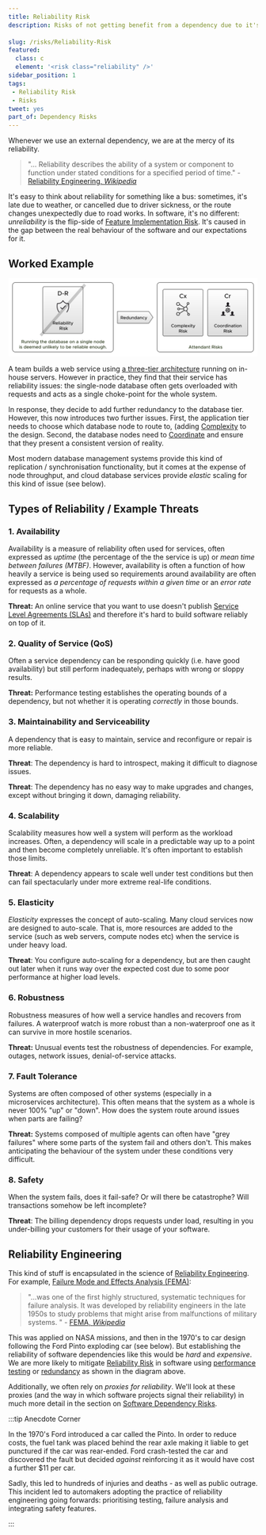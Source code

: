 ```yaml
---
title: Reliability Risk
description: Risks of not getting benefit from a dependency due to it's reliability.

slug: /risks/Reliability-Risk
featured: 
  class: c
  element: '<risk class="reliability" />'
sidebar_position: 1
tags:
 - Reliability Risk
 - Risks
tweet: yes
part_of: Dependency Risks
---
```


<RiskIntro fm={frontMatter} />

Whenever we use an external dependency, we are at the mercy of its reliability.   

> "... Reliability describes the ability of a system or component to function under stated conditions for a specified period of time." - [Reliability Engineering, _Wikipedia_](https://en.m.wikipedia.org/wiki/Reliability_engineering)

It's easy to think about reliability for something like a bus:  sometimes, it's late due to weather, or cancelled due to driver sickness, or the route changes unexpectedly due to road works.  In software, it's no different:  _unreliability_ is the flip-side of [Feature Implementation Risk](/tags/Implementation-Risk).  It's caused in the gap between the real behaviour of the software and our expectations for it.

## Worked Example

![Improving Reliability with Redundancy](/img/generated/risks/posters/reliability-risk.svg)

A team builds a web service using [a three-tier architecture](https://www.ibm.com/topics/three-tier-architecture) running on in-house servers.  However in practice, they find that their service has reliability issues: the single-node database often gets overloaded with requests and acts as a single choke-point for the whole system.

In response, they decide to add further redundancy to the database tier.   However, this now introduces two further issues.  First, the application tier needs to choose which database node to route to, (adding [Complexity](/tags/Complexity-Risk) to the design.  Second, the database nodes need to [Coordinate](/tags/Coordination-Risk) and ensure that they present a consistent version of reality.  

Most modern database management systems provide this kind of replication / synchronisation functionality, but it comes at the expense of node throughput, and cloud database services provide _elastic_ scaling for this kind of issue (see below).    
 

## Types of Reliability / Example Threats

### 1. Availability  

Availability is a measure of reliability often used for services, often expressed as _uptime_ (the percentage of the the service is up) or _mean time between failures (MTBF)_.  However, availability is often a function of how heavily a service is being used so requirements around availability are often expressed as _a percentage of requests within a given time_ or an _error rate_ for requests as a whole.   

**Threat:** An online service that you want to use doesn't publish [Service Level Agreements (SLAs)](https://en.wikipedia.org/wiki/Service-level_agreement) and therefore it's hard to build software reliably on top of it.

### 2. Quality of Service (QoS)  

Often a service dependency can be responding quickly (i.e. have good availability) but still perform inadequately, perhaps with wrong or sloppy results.  

**Threat:** Performance testing establishes the operating bounds of a dependency, but not whether it is operating _correctly_ in those bounds.
 
### 3. Maintainability and Serviceability

A dependency that is easy to maintain, service and reconfigure or repair is more reliable.  

**Threat**: The dependency is hard to introspect, making it difficult to diagnose issues.

**Threat**: The dependency has no easy way to make upgrades and changes, except without bringing it down, damaging reliability.
 
### 4. Scalability
  
Scalability measures how well a system will perform as the workload increases.  Often, a dependency will scale in a predictable way up to a point and then become completely unreliable. It's often important to establish those limits.

**Threat**: A dependency appears to scale well under test conditions but then can fail spectacularly under more extreme real-life conditions.
 
### 5. Elasticity

_Elasticity_ expresses the concept of auto-scaling.  Many cloud services now are designed to auto-scale.  That is, more resources are added to the service (such as web servers, compute nodes etc) when the service is under heavy load. 

**Threat**: You configure auto-scaling for a dependency, but are then caught out later when it runs way over the expected cost due to some poor performance at higher load levels.   
 
### 6. Robustness

Robustness measures of how well a service handles and recovers from failures.  A waterproof watch is more robust than a non-waterproof one as it can survive in more hostile scenarios.

**Threat:** Unusual events test the robustness of dependencies.  For example, outages, network issues, denial-of-service attacks.

### 7. Fault Tolerance

Systems are often composed of other systems (especially in a microservices architecture).  This often means that the system as a whole is never 100% "up" or "down".  How does the system route around issues when parts are failing?

**Threat:** Systems composed of multiple agents can often have "grey failures" where some parts of the system fail and others don't.  This makes anticipating the behaviour of the system under these conditions very difficult.

### 8. Safety
 
When the system fails, does it fail-safe?  Or will there be catastrophe?  Will transactions somehow be left incomplete?  

**Threat**: The billing dependency drops requests under load, resulting in you under-billing your customers for their usage of your software.


## Reliability Engineering

This kind of stuff is encapsulated in the science of [Reliability Engineering](https://en.wikipedia.org/wiki/Reliability_engineering).   For example, [Failure Mode and Effects Analysis (FEMA)](https://en.wikipedia.org/wiki/Failure_mode_and_effects_analysis):

> "...was one of the first highly structured, systematic techniques for failure analysis. It was developed by reliability engineers in the late 1950s to study problems that might arise from malfunctions of military systems. " - [FEMA, _Wikipedia_](https://en.wikipedia.org/wiki/Failure_mode_and_effects_analysis)

This was applied on NASA missions, and then in the 1970's to car design following the Ford Pinto exploding car (see below).  But establishing the reliability of software dependencies like this would be _hard_ and _expensive_.  We are more likely to mitigate [Reliability Risk](/tags/Reliability-Risk) in software using [performance testing](/tags/Performance-Testing) or [redundancy](/tags/Redundancy) as shown in the diagram above.  

Additionally, we often rely on _proxies for reliability_.  We'll look at these proxies (and the way in which software projects signal their reliability) in much more detail in the section on [Software Dependency Risks](/risks/On-Software-Dependencies).

:::tip Anecdote Corner

In the 1970's Ford introduced a car called the Pinto.  In order to reduce costs, the fuel tank was placed behind the rear axle making it liable to get punctured if the car was rear-ended.  Ford crash-tested the car and discovered the fault but decided _against_ reinforcing it as it would have cost a further $11 per car.  

Sadly, this led to hundreds of injuries and deaths - as well as public outrage.  This incident led to automakers adopting the practice of reliability engineering going forwards:  prioritising testing, failure analysis and integrating safety features.

:::


